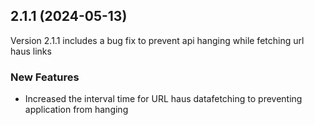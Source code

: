 ## 2.1.1 (2024-05-13)

Version 2.1.1 includes a bug fix to prevent api hanging while fetching url haus links

### New Features

* Increased the interval time for URL haus datafetching to preventing application from hanging
